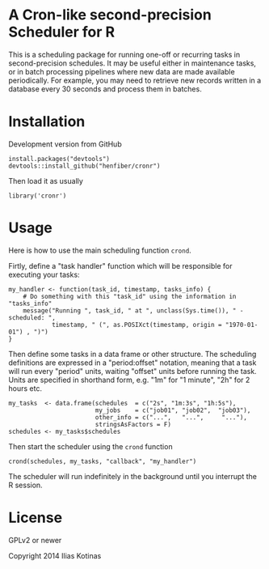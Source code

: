 
# A Cron-like second-precision Scheduler for R

This is a scheduling package for running one-off or recurring tasks in second-precision schedules. It may be useful either in maintenance tasks, or in batch processing pipelines where new data are made available periodically. For example, you may need to retrieve new records written in a database every 30 seconds and process them in batches.



# Installation

Development version from GitHub

```{R}
install.packages("devtools")
devtools::install_github("henfiber/cronr")
```

Then load it as usually

```{R}
library('cronr')
```

# Usage

Here is how to use the main scheduling function `crond`.

Firtly, define a "task handler" function which will be responsible for executing your tasks:

```{r}
my_handler <- function(task_id, timestamp, tasks_info) {
	# Do something with this "task_id" using the information in "tasks_info"
	message("Running ", task_id, " at ", unclass(Sys.time()), " - scheduled: ",
			timestamp, " (", as.POSIXct(timestamp, origin = "1970-01-01") , ")")
}
```

Then define some tasks in a data frame or other structure. The scheduling definitions are expressed in a "period:offset" notation, meaning that a task will run every "period" units, waiting "offset" units before running the task. Units are specified in shorthand form, e.g. "1m" for "1 minute", "2h" for 2 hours etc.

```{r}
my_tasks  <- data.frame(schedules  = c("2s", "1m:3s", "1h:5s"),
						my_jobs    = c("job01", "job02",  "job03"),
						other_info = c("...",   "...",     "..."),
						stringsAsFactors = F)
schedules <- my_tasks$schedules
```


Then start the scheduler using the `crond` function

```{r}
crond(schedules, my_tasks, "callback", "my_handler")
```

The scheduler will run indefinitely in the background until you interrupt the R session.



# License

GPLv2 or newer

Copyright 2014 Ilias Kotinas




